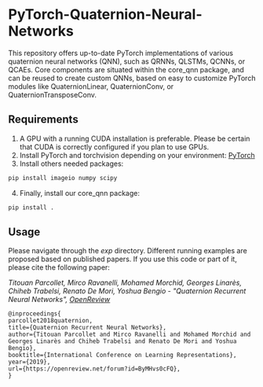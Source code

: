 # PyTorch-Quaternion-Neural-Networks

This repository offers up-to-date PyTorch implementations of various quaternion neural networks (QNN), such as QRNNs, QLSTMs, QCNNs, or QCAEs. Core components are situated within the core_qnn package, and can be reused to create custom QNNs, based on easy to customize PyTorch modules like QuaternionLinear, QuaternionConv, or QuaternionTransposeConv.

## Requirements

1. A GPU with a running CUDA installation is preferable. Please be certain that CUDA is correctly configured if you plan to use GPUs.
2. Install PyTorch and torchvision depending on your environment: [PyTorch](https://pytorch.org/get-started/locally/)
3. Install others needed packages:

```bash
pip install imageio numpy scipy    
```

4. Finally, install our core_qnn package:
```bash
pip install .   
```

## Usage


Please navigate through the *exp* directory. Different running examples are proposed based on published papers. If you use this code or part of it, please cite the following paper:

*Titouan Parcollet, Mirco Ravanelli, Mohamed Morchid, Georges Linarès, Chiheb Trabelsi, Renato De Mori, Yoshua Bengio - "Quaternion Recurrent Neural Networks", [OpenReview](https://openreview.net/forum?id=ByMHvs0cFQ)*

```
@inproceedings{
parcollet2018quaternion,
title={Quaternion Recurrent Neural Networks},
author={Titouan Parcollet and Mirco Ravanelli and Mohamed Morchid and Georges Linarès and Chiheb Trabelsi and Renato De Mori and Yoshua Bengio},
booktitle={International Conference on Learning Representations},
year={2019},
url={https://openreview.net/forum?id=ByMHvs0cFQ},
}
```
